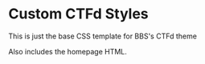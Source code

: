 # Custom CTFd Styles

This is just the base CSS template for BBS's CTFd theme

Also includes the homepage HTML.
